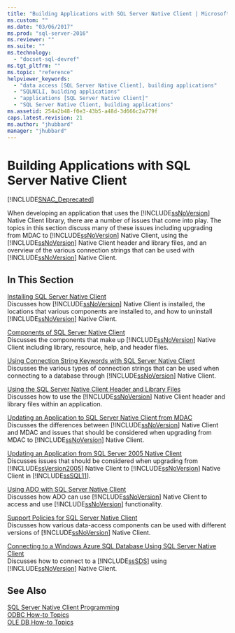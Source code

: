 ```yaml
---
title: "Building Applications with SQL Server Native Client | Microsoft Docs"
ms.custom: ""
ms.date: "03/06/2017"
ms.prod: "sql-server-2016"
ms.reviewer: ""
ms.suite: ""
ms.technology: 
  - "docset-sql-devref"
ms.tgt_pltfrm: ""
ms.topic: "reference"
helpviewer_keywords: 
  - "data access [SQL Server Native Client], building applications"
  - "SQLNCLI, building applications"
  - "applications [SQL Server Native Client]"
  - "SQL Server Native Client, building applications"
ms.assetid: 254a2b48-f0e3-43b5-a48d-3d666c2a779f
caps.latest.revision: 21
ms.author: "jhubbard"
manager: "jhubbard"
---
```

# Building Applications with SQL Server Native Client
[!INCLUDE[SNAC_Deprecated](../../../relational-databases/extended-stored-procedures-reference/includes/snac-deprecated.md)]

  When developing an application that uses the [!INCLUDE[ssNoVersion](../../../advanced-analytics/r-services/includes/ssnoversion-md.md)] Native Client library, there are a number of issues that come into play. The topics in this section discuss many of these issues including upgrading from MDAC to [!INCLUDE[ssNoVersion](../../../advanced-analytics/r-services/includes/ssnoversion-md.md)] Native Client, using the [!INCLUDE[ssNoVersion](../../../advanced-analytics/r-services/includes/ssnoversion-md.md)] Native Client header and library files, and an overview of the various connection strings that can be used with [!INCLUDE[ssNoVersion](../../../advanced-analytics/r-services/includes/ssnoversion-md.md)] Native Client.  
  
## In This Section  
 [Installing SQL Server Native Client](../../../relational-databases/native-client/applications/installing-sql-server-native-client.md)  
 Discusses how [!INCLUDE[ssNoVersion](../../../advanced-analytics/r-services/includes/ssnoversion-md.md)] Native Client is installed, the locations that various components are installed to, and how to uninstall [!INCLUDE[ssNoVersion](../../../advanced-analytics/r-services/includes/ssnoversion-md.md)] Native Client.  
  
 [Components of SQL Server Native Client](../../../relational-databases/native-client/applications/components-of-sql-server-native-client.md)  
 Discusses the components that make up [!INCLUDE[ssNoVersion](../../../advanced-analytics/r-services/includes/ssnoversion-md.md)] Native Client including library, resource, help, and header files.  
  
 [Using Connection String Keywords with SQL Server Native Client](../../../relational-databases/native-client/applications/using-connection-string-keywords-with-sql-server-native-client.md)  
 Discusses the various types of connection strings that can be used when connecting to a database through [!INCLUDE[ssNoVersion](../../../advanced-analytics/r-services/includes/ssnoversion-md.md)] Native Client.  
  
 [Using the SQL Server Native Client Header and Library Files](../../../relational-databases/native-client/applications/using-the-sql-server-native-client-header-and-library-files.md)  
 Discusses how to use the [!INCLUDE[ssNoVersion](../../../advanced-analytics/r-services/includes/ssnoversion-md.md)] Native Client header and library files within an application.  
  
 [Updating an Application to SQL Server Native Client from MDAC](../../../relational-databases/native-client/applications/updating-an-application-to-sql-server-native-client-from-mdac.md)  
 Discusses the differences between [!INCLUDE[ssNoVersion](../../../advanced-analytics/r-services/includes/ssnoversion-md.md)] Native Client and MDAC and issues that should be considered when upgrading from MDAC to [!INCLUDE[ssNoVersion](../../../advanced-analytics/r-services/includes/ssnoversion-md.md)] Native Client.  
  
 [Updating an Application from SQL Server 2005 Native Client](../../../relational-databases/native-client/applications/updating-an-application-from-sql-server-2005-native-client.md)  
 Discusses issues that should be considered when upgrading from [!INCLUDE[ssVersion2005](../../../analysis-services/data-mining/includes/ssversion2005-md.md)] Native Client to [!INCLUDE[ssNoVersion](../../../advanced-analytics/r-services/includes/ssnoversion-md.md)] Native Client in [!INCLUDE[ssSQL11](../../../analysis-services/includes/sssql11-md.md)].  
  
 [Using ADO with SQL Server Native Client](../../../relational-databases/native-client/applications/using-ado-with-sql-server-native-client.md)  
 Discusses how ADO can use [!INCLUDE[ssNoVersion](../../../advanced-analytics/r-services/includes/ssnoversion-md.md)] Native Client to access and use [!INCLUDE[ssNoVersion](../../../advanced-analytics/r-services/includes/ssnoversion-md.md)] functionality.  
  
 [Support Policies for SQL Server Native Client](../../../relational-databases/native-client/applications/support-policies-for-sql-server-native-client.md)  
 Discusses how various data-access components can be used with different versions of [!INCLUDE[ssNoVersion](../../../advanced-analytics/r-services/includes/ssnoversion-md.md)] Native Client.  
  
 [Connecting to a Windows Azure SQL Database Using SQL Server Native Client](../../../relational-databases/native-client/applications/connecting-to-a-windows-azure-sql-database-using-sql-server-native-client.md)  
 Discusses how to connect to a [!INCLUDE[ssSDS](../../../analysis-services/multidimensional-models/includes/sssds-md.md)] using [!INCLUDE[ssNoVersion](../../../advanced-analytics/r-services/includes/ssnoversion-md.md)] Native Client.  
  
## See Also  
 [SQL Server Native Client Programming](../../../relational-databases/native-client/sql-server-native-client-programming.md)   
 [ODBC How-to Topics](../../../relational-databases/native-client-odbc-how-to/odbc-how-to-topics.md)   
 [OLE DB How-to Topics](../../../relational-databases/native-client-ole-db-how-to/ole-db-how-to-topics.md)  
  
  
